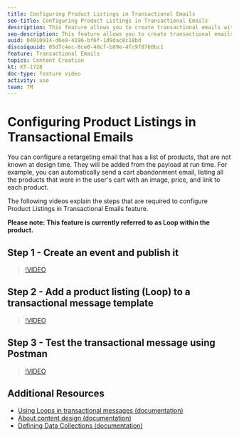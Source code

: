 ```yaml
---
title: Configuring Product Listings in Transactional Emails
seo-title: Configuring Product Listings in Transactional Emails 
description: This feature allows you to create transactional emails with a list of products and offerings.
seo-description: This feature allows you to create transactional emails with a list of products and offerings.
uuid: 04910914-d6e9-4196-bf6f-1d9dac8c18bd
discoiquuid: 05d7c4ec-8ce0-48cf-b89e-4fc9f8760bc1
feature: Transactional Emails
topics: Content Creation
kt: KT-1728
doc-type: feature video
activity: use
team: TM
---
```


# Configuring Product Listings in Transactional Emails

You can configure a retargeting email that has a list of products, that are not known at design time. They will be added from the payload at run time. For example, you can automatically send a cart abandonment email, listing all the products that were in the user's cart with an image, price, and link to each product.

The following videos explain the steps that are required to configure Product Listings in Transactional Emails feature.

**Please note:** **This feature is currently referred to as Loop within the product.**

## Step 1 - Create an event and publish it

>[!VIDEO](https://video.tv.adobe.com/v/25914?quality=12)

## Step 2 - Add a product listing (Loop) to a transactional message template

>[!VIDEO](https://video.tv.adobe.com/v/25915?quality=12)

## Step 3 - Test the transactional message using Postman

>[!VIDEO](https://video.tv.adobe.com/v/25916?quality=12)

## Additional Resources

* [Using Loops in transactional messages (documentation)](https://helpx.adobe.com/campaign/standard/channels/using/event-transactional-messages.html#using-loops-in-a-transactional-message)
* [About content design (documentation)](http://doc-dev.rd.campaign.adobe.com/doc/standard/en/DES_Editing_email_content_About_email_content_design.html)
* [Defining Data Collections (documentation)](https://helpx.adobe.com/campaign/standard/administration/using/configuring-transactional-messaging.html#defining-data-collections)
